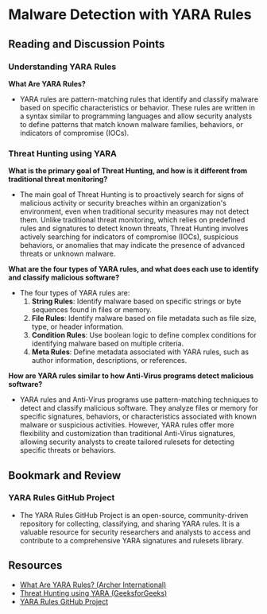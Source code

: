 # Malware Detection with YARA Rules

## Reading and Discussion Points

### Understanding YARA Rules
**What Are YARA Rules?**
- YARA rules are pattern-matching rules that identify and classify malware based on specific characteristics or behavior. These rules are written in a syntax similar to programming languages and allow security analysts to define patterns that match known malware families, behaviors, or indicators of compromise (IOCs).

### Threat Hunting using YARA
**What is the primary goal of Threat Hunting, and how is it different from traditional threat monitoring?**
- The main goal of Threat Hunting is to proactively search for signs of malicious activity or security breaches within an organization's environment, even when traditional security measures may not detect them. Unlike traditional threat monitoring, which relies on predefined rules and signatures to detect known threats, Threat Hunting involves actively searching for indicators of compromise (IOCs), suspicious behaviors, or anomalies that may indicate the presence of advanced threats or unknown malware.

**What are the four types of YARA rules, and what does each use to identify and classify malicious software?**
- The four types of YARA rules are:
  1. **String Rules**: Identify malware based on specific strings or byte sequences found in files or memory.
  2. **File Rules**: Identify malware based on file metadata such as file size, type, or header information.
  3. **Condition Rules**: Use boolean logic to define complex conditions for identifying malware based on multiple criteria.
  4. **Meta Rules**: Define metadata associated with YARA rules, such as author information, descriptions, or references.

**How are YARA rules similar to how Anti-Virus programs detect malicious software?**
- YARA rules and Anti-Virus programs use pattern-matching techniques to detect and classify malicious software. They analyze files or memory for specific signatures, behaviors, or characteristics associated with known malware or suspicious activities. However, YARA rules offer more flexibility and customization than traditional Anti-Virus signatures, allowing security analysts to create tailored rulesets for detecting specific threats or behaviors.

## Bookmark and Review

### YARA Rules GitHub Project
- The YARA Rules GitHub Project is an open-source, community-driven repository for collecting, classifying, and sharing YARA rules. It is a valuable resource for security researchers and analysts to access and contribute to a comprehensive YARA signatures and rulesets library.

## Resources
- [What Are YARA Rules? (Archer International)](https://archerint.com/what-are-yara-rules/)
- [Threat Hunting using YARA (GeeksforGeeks)](https://www.geeksforgeeks.org/threat-hunting-using-yara/)
- [YARA Rules GitHub Project](https://github.com/Yara-Rules/rules)
